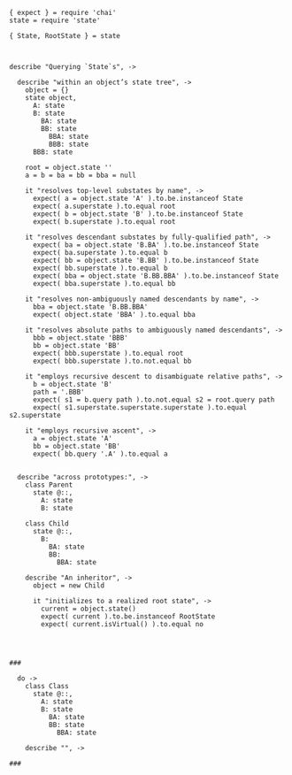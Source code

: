     { expect } = require 'chai'
    state = require 'state'

    { State, RootState } = state



    describe "Querying `State`s", ->

      describe "within an object’s state tree", ->
        object = {}
        state object,
          A: state
          B: state
            BA: state
            BB: state
              BBA: state
              BBB: state
          BBB: state

        root = object.state ''
        a = b = ba = bb = bba = null

        it "resolves top-level substates by name", ->
          expect( a = object.state 'A' ).to.be.instanceof State
          expect( a.superstate ).to.equal root
          expect( b = object.state 'B' ).to.be.instanceof State
          expect( b.superstate ).to.equal root

        it "resolves descendant substates by fully-qualified path", ->
          expect( ba = object.state 'B.BA' ).to.be.instanceof State
          expect( ba.superstate ).to.equal b
          expect( bb = object.state 'B.BB' ).to.be.instanceof State
          expect( bb.superstate ).to.equal b
          expect( bba = object.state 'B.BB.BBA' ).to.be.instanceof State
          expect( bba.superstate ).to.equal bb

        it "resolves non-ambiguously named descendants by name", ->
          bba = object.state 'B.BB.BBA'
          expect( object.state 'BBA' ).to.equal bba

        it "resolves absolute paths to ambiguously named descendants", ->
          bbb = object.state 'BBB'
          bb = object.state 'BB'
          expect( bbb.superstate ).to.equal root
          expect( bbb.superstate ).to.not.equal bb

        it "employs recursive descent to disambiguate relative paths", ->
          b = object.state 'B'
          path = '.BBB'
          expect( s1 = b.query path ).to.not.equal s2 = root.query path
          expect( s1.superstate.superstate.superstate ).to.equal s2.superstate

        it "employs recursive ascent", ->
          a = object.state 'A'
          bb = object.state 'BB'
          expect( bb.query '.A' ).to.equal a


      describe "across prototypes:", ->
        class Parent
          state @::,
            A: state
            B: state

        class Child
          state @::,
            B:
              BA: state
              BB:
                BBA: state

        describe "An inheritor", ->
          object = new Child

          it "initializes to a realized root state", ->
            current = object.state()
            expect( current ).to.be.instanceof RootState
            expect( current.isVirtual() ).to.equal no




    ###

      do ->
        class Class
          state @::,
            A: state
            B: state
              BA: state
              BB: state
                BBA: state

        describe "", ->

    ###
